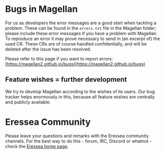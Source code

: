 # Bugs in Magellan

For us as developers the error messages are a good start
when tackling a problem. These can be found in the
`errors.txt`
file in the Magellan folder; please include these error
messages if you have a problem with Magellan. To
reproduce an error it may prove necessary to send in (an
excerpt of) the used CR. These CRs are of course handled
confidentially, and will be deleted after the issue has
been resolved.

<a name="bugs"></a>
Please refer to this page if you want to report errors: [https://magellan2.github.io/bugs](https://magellan2.github.io/bugs)

## Feature wishes = further development

We try to develop Magellan according to the wishes of its users. Our bug tracker helps enormously in this, because  all feature wishes are centrally and publicly available.


# Eressea Community

Please leave your questions and remarks with the Eressea community channels. For the best way to do this - forum,
IRC, Discord or whatnot - check the [Eressea home page](https://www.eressea.de).